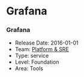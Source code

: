 # Grafana
### Grafana
* Release Date: 2016-01-01
* Team: [Platform & SRE](../teams/platform.md)
* Type: service
* Level: Foundation
* Area: Tools

